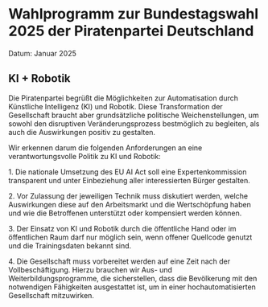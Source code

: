 # Wahlprogramm zur Bundestagswahl 2025 der Piratenpartei Deutschland
Datum: Januar 2025

## **KI + Robotik** 

Die Piratenpartei begrüßt die Möglichkeiten zur Automatisation durch Künstliche Intelligenz (KI) und Robotik. Diese Transformation der Gesellschaft braucht aber grundsätzliche politische Weichenstellungen, um sowohl den disruptiven Veränderungsprozess bestmöglich zu begleiten, als auch die Auswirkungen positiv zu gestalten.

Wir erkennen darum die folgenden Anforderungen an eine verantwortungsvolle Politik zu KI und Robotik:

1\. Die nationale Umsetzung des EU AI Act soll eine Expertenkommission transparent und unter Einbeziehung aller interessierten Bürger gestalten.

2\. Vor Zulassung der jeweiligen Technik muss diskutiert werden, welche Auswirkungen diese auf den Arbeitsmarkt und die Wertschöpfung haben und wie die Betroffenen unterstützt oder kompensiert werden können.

3\. Der Einsatz von KI und Robotik durch die öffentliche Hand oder im öffentlichen Raum darf nur möglich sein, wenn offener Quellcode genutzt und die Trainingsdaten bekannt sind.

4\. Die Gesellschaft muss vorbereitet werden auf eine Zeit nach der Vollbeschäftigung. Hierzu brauchen wir Aus- und Weiterbildungsprogramme, die sicherstellen, dass die Bevölkerung mit den notwendigen Fähigkeiten ausgestattet ist, um in einer hochautomatisierten Gesellschaft mitzuwirken.

